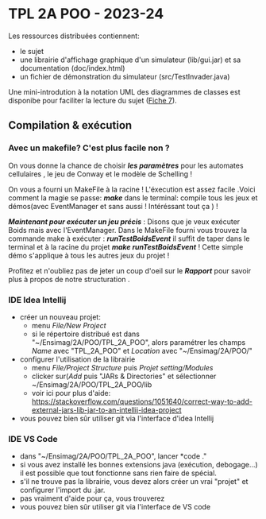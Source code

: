 # TPL 2A POO - 2023-24

Les ressources distribuées contiennent:

- le sujet
- une librairie d'affichage graphique d'un simulateur (lib/gui.jar) et sa documentation (doc/index.html)
- un fichier de démonstration du simulateur (src/TestInvader.java)

Une mini-introdution à la notation UML des diagrammes de classes est disponibe pour faciliter la lecture du sujet ([Fiche 7](https://programmation-orientee-objet.pages.ensimag.fr/poo/resources/fiches/07-UML/)).


## Compilation & exécution
### Avec un makefile? C'est plus facile non ? 
On vous donne la chance de choisir ***les paramètres*** pour les automates cellulaires , le jeu de Conway et le modèle de Schelling ! 

On vous a fourni un MakeFile à la racine ! 
L'éxecution est assez facile .Voici comment la magie se passe: 
***make*** dans le terminal: compile tous les jeux et démos(avec EventManager et sans aussi ! Intéréssant tout ça ) ! 

***Maintenant pour exécuter un jeu précis*** : Disons que je veux exécuter Boids mais avec l'EventManager. Dans le MakeFile fourni vous trouvez la commande make à exécuter : ***runTestBoidsEvent*** il suffit de taper dans le terminal et à la racine du projet ***make runTestBoidsEvent***  ! 
Cette simple démo s'applique à tous les autres jeux du projet ! 

Profitez et n'oubliez pas de jeter un coup d'oeil sur le ***Rapport*** pour savoir plus à propos de notre structuration .


### IDE Idea Intellij
- créer un nouveau projet:
    - menu *File/New Project*
    - si le répertoire distribué est dans "~/Ensimag/2A/POO/TPL_2A_POO", alors paramétrer les champs *Name* avec "TPL_2A_POO" et *Location* avec "~/Ensimag/2A/POO/"
- configurer l'utilisation de la librairie
    - menu *File/Project Structure* puis *Projet setting/Modules*
    - clicker sur(*Add* puis "JARs & Directories" et sélectionner ~/Ensimag/2A/POO/TPL_2A_POO/lib
    - voir ici pour plus d'aide: https://stackoverflow.com/questions/1051640/correct-way-to-add-external-jars-lib-jar-to-an-intellij-idea-project
- vous pouvez bien sûr utiliser git via l'interface d'idea Intellij

### IDE VS Code
- dans "~/Ensimag/2A/POO/TPL_2A_POO", lancer *code ."
- si vous avez installé les bonnes extensions java (exécution, debogage...) il est possible que tout fonctionne sans rien faire de spécial.
- s'il ne trouve pas la librairie, vous devez alors créer un vrai "projet" et configurer l'import du .jar.
- pas vraiment d'aide pour ça, vous trouverez
- vous pouvez bien sûr utiliser git via l'interface de VS code
